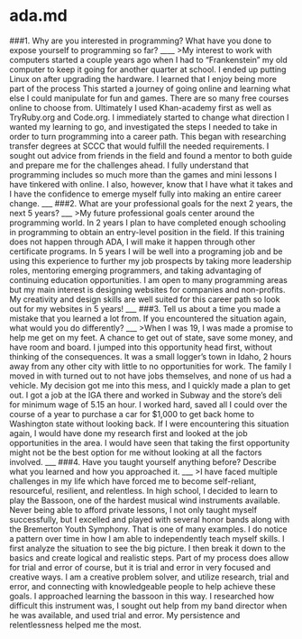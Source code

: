 # ada.md
###1. Why are you interested in programming? What have you done to expose yourself to programming so far?   ____  >My interest to work with computers started a couple years ago when I had to “Frankenstein” my old computer to keep it going for another quarter at school. I ended up putting Linux on after upgrading the hardware.  I learned that I enjoy being more part of the process   This started a journey of going online and learning what else I could manipulate for fun and games. There are so many free courses online to choose from.  Ultimately I used Khan-academy first as well as TryRuby.org and Code.org. I immediately started to change what direction I wanted my learning to go, and investigated the steps I needed to take in order to turn programming into a career path.  This began with researching transfer degrees at SCCC that would fulfill the needed requirements.  I sought out advice from friends in the field and found a mentor to both guide and prepare me for the challenges ahead. I fully understand that programming includes so much more than the games and mini lessons I have tinkered with online. I also, however, know that I have what it takes and I have the confidence to emerge myself fully into making an entire career change. ___ ###2. What are your professional goals for the next 2 years, the next 5 years? ___   >My future professional goals center around the programming world. In 2 years I plan to have completed enough schooling in programming to obtain an entry-level position in the field. If this training does not happen through ADA, I will make it happen through other certificate programs. In 5 years I will be well into a programing job and be using this experience to further my job prospects by taking more leadership roles, mentoring emerging programmers, and taking advantaging of continuing education opportunities. I am open to many programming areas but my main interest is designing websites for companies and non-profits. My creativity and design skills are well suited for this career path so look out for my websites in 5 years!  ___  ###3. Tell us about a time you made a mistake that you learned a lot from. If you encountered the situation again, what would you do differently? ___   >When I was 19, I was made a promise to help me get on my feet. A chance to get out of state, save some money, and have room and board. I jumped into this opportunity head first, without thinking of the consequences. It was a small logger’s town in Idaho, 2 hours away from any other city with little to no opportunities for work. The family I moved in with turned out to not have jobs themselves, and none of us had a vehicle.  My decision got me into this mess, and I quickly made a plan to get out. I got a job at the IGA there and worked in Subway and the store’s deli for minimum wage of 5.15 an hour. I worked hard, saved all I could over the course of a year to purchase a car for $1,000 to get back home to Washington state without looking back.  If I were encountering this situation again, I would have done my research first and looked at the job opportunities in the area. I would have seen that taking the first opportunity might not be the best option for me without looking at all the factors involved.   ___ ###4. Have you taught yourself anything before? Describe what you learned and how you approached it. ___  >I have faced multiple challenges in my life which have forced me to become self-reliant, resourceful, resilient, and relentless. In high school, I decided to learn to play the Bassoon, one of the hardest musical wind instruments available. Never being able to afford private lessons, I not only taught myself successfully, but I excelled and played with several honor bands along with the Bremerton Youth Symphony. That is one of many examples. I do notice a pattern over time in how I am able to independently teach myself skills. I first analyze the situation to see the big picture. I then break it down to the basics and create logical and realistic steps. Part of my process does allow for trial and error of course, but it is trial and error in very focused and creative ways. I am a creative problem solver, and utilize research, trial and error, and connecting with knowledgeable people to help achieve these goals. I approached learning the bassoon in this way. I researched how difficult this instrument was, I sought out help from my band director when he was available, and used trial and error. My persistence and relentlessness helped me the most.  
